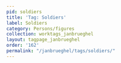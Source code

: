 ```yaml
---
pid: soldiers
title: 'Tag: Soldiers'
label: Soldiers
category: Persons/figures
collection: worktags_janbrueghel
layout: tagpage_janbrueghel
order: '162'
permalink: "/janbrueghel/tags/soldiers/"
---
```

